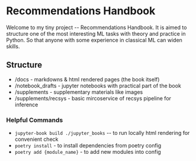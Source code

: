 # Recommendations Handbook

Welcome to my tiny project -- Recommendations Handbook. It is aimed to structure one of the most interesting ML tasks with
theory and practice in Python. So that anyone with some experience in classical ML can widen skills.

## Structure
- /docs - markdowns & html rendered pages (the book itself)
- /notebook_drafts - jupyter notebooks with practical part of the book
- /supplements - supplementary materials like images
- /supplements/recsys - basic mircoservice of recsys pipeline for inference

### Helpful Commands
- `jupyter-book build ./jupyter_books` -- to run locally html rendering for convenient check
- `poetry install` - to install dependencies from poetry config
- `poetry add {module_name}` - to add new modules into config
